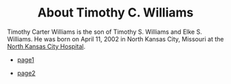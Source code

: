 <div align="center">
  <h1>About Timothy C. Williams</h1>
</div>

Timothy Carter Williams is the son of Timothy S. Williams and Elke S. Williams. He was born on April 11, 2002 in North Kansas City, Missouri at the <a href="https://www.nkch.org/" target="_blank">North Kansas City Hospital</a>. 
* [page1](page1.md)

* [page2](page2.md)



##
